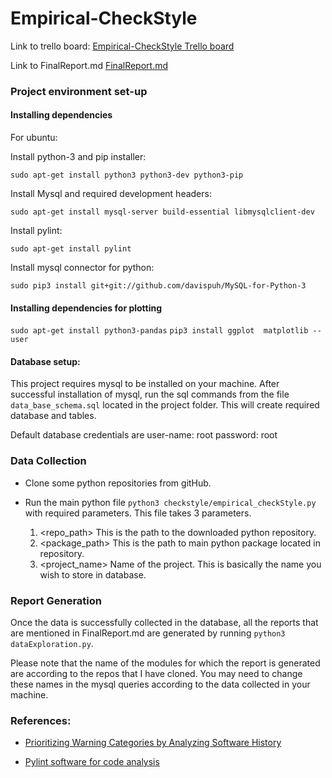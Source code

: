 Empirical-CheckStyle
====================

Link to trello board:
[Empirical-CheckStyle Trello board](https://trello.com/b/QlvMd8iU/empirical-checkstyle)

Link to FinalReport.md
[FinalReport.md](https://github.ncsu.edu/CSC510-Fall2014/Empirical-CheckStyle/blob/master/reports/FinalReport.md)


### Project environment set-up

#### Installing dependencies

For ubuntu:

Install python-3 and pip installer: 

`sudo apt-get install python3 python3-dev python3-pip`


Install Mysql and required development headers: 

`sudo apt-get install mysql-server build-essential libmysqlclient-dev`


Install pylint:

`sudo apt-get install pylint`

Install mysql connector for python: 

`sudo pip3 install git+git://github.com/davispuh/MySQL-for-Python-3`

#### Installing dependencies for plotting

`sudo apt-get install python3-pandas`
`pip3 install ggplot  matplotlib --user`


#### Database setup:

This project requires mysql to be installed on your machine. After successful installation of mysql, run the sql commands from the file `data_base_schema.sql` located in the project folder. This will create required database and tables. 

Default database credentials are 
user-name: root
password: root


### Data Collection

+ Clone some python repositories from gitHub.

+ Run the main python file `python3 checkstyle/empirical_checkStyle.py` with required parameters. This file takes 3 parameters.
    1. <repo_path> This is the path to the downloaded python repository. 
    2. <package_path> This is the path to main python package located in repository.
    3. <project_name> Name of the project. This is basically the name you wish to store in database.

### Report Generation

Once the data is successfully collected in the database, all the reports that are mentioned in FinalReport.md are generated by running `python3 dataExploration.py`. 

Please note that the name of the modules for which the report is generated are according to the repos that I have cloned. You may need to change these names in the mysql queries according to the data collected in your machine.



### References:

* [Prioritizing Warning Categories by Analyzing Software History](https://github.ncsu.edu/CSC510-Fall2014/Empirical-CheckStyle/blob/master/papers/Warnings.pdf?raw=true)

* [Pylint software for code analysis](http://www.pylint.org/)
